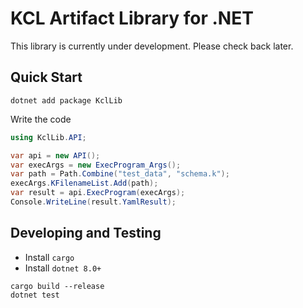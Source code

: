 # KCL Artifact Library for .NET

This library is currently under development. Please check back later.

## Quick Start

```shell
dotnet add package KclLib
```

Write the code

```cs
using KclLib.API;

var api = new API();
var execArgs = new ExecProgram_Args();
var path = Path.Combine("test_data", "schema.k");
execArgs.KFilenameList.Add(path);
var result = api.ExecProgram(execArgs);
Console.WriteLine(result.YamlResult);
```

## Developing and Testing

- Install `cargo`
- Install `dotnet 8.0+`

```shell
cargo build --release
dotnet test
```

